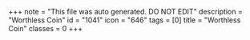 +++
note = "This file was auto generated. DO NOT EDIT"
description = "Worthless Coin"
id = "1041"
icon = "646"
tags = [0]
title = "Worthless Coin"
classes = 0
+++
